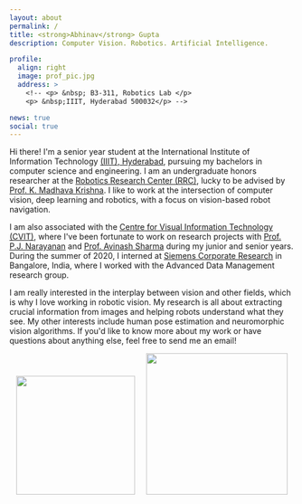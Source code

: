 ```yaml
---
layout: about
permalink: /
title: <strong>Abhinav</strong> Gupta
description: Computer Vision. Robotics. Artificial Intelligence.  

profile:
  align: right
  image: prof_pic.jpg
  address: >
    <!-- <p> &nbsp; B3-311, Robotics Lab </p>
    <p> &nbsp;IIIT, Hyderabad 500032</p> -->

news: true
social: true
---
```


Hi there! I'm a senior year student at the International Institute of Information Technology [(IIIT), Hyderabad](https://www.iiit.ac.in/), pursuing my bachelors in computer science and engineering. I am an undergraduate honors researcher at the [Robotics Research Center (RRC)](https://robotics.iiit.ac.in/), lucky to be advised by [Prof. K. Madhava Krishna](https://scholar.google.com/citations?user=QDuPGHwAAAAJ&hl=en). I like to work at the intersection of computer vision, deep learning and robotics, with a focus on vision-based robot navigation. 

I am also associated with the [Centre for Visual Information Technology (CVIT)](https://cvit.iiit.ac.in/), where I've been fortunate to work on research projects with [Prof. P.J. Narayanan](https://scholar.google.com/citations?user=3HKjt_IAAAAJ&hl=en) and [Prof. Avinash Sharma](https://scholar.google.com/citations?user=4ladtC0AAAAJ&hl=en) during my junior and senior years. During the summer of 2020, I interned at [Siemens Corporate Research](https://new.siemens.com/in/en.html) in Bangalore, India, where I worked with the Advanced Data Management research group.

I am really interested in the interplay between vision and other fields, which is why I love working in robotic vision. My research is all about extracting crucial information from images and helping robots understand what they see. My other interests include human pose estimation and neuromorphic vision algorithms.  If you'd like to know more about my work or have questions about anything else, feel free to send me an email!
<br>

<div>
	<center>
    <left> <img width="210" src="{{ site.baseurl }}/assets/img/RRC.png"> </left> &nbsp; &nbsp;  
    <right> <img width="250" src="{{ site.baseurl }}/assets/img/IIIT.png"> </right>
	</center>
</div>